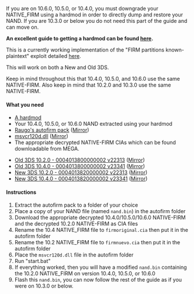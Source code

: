 If you are on 10.6.0, 10.5.0, or 10.4.0, you must downgrade your NATIVE_FIRM using a hardmod in order to directly dump and restore your NAND. If you are 10.3.0 or below you do not need this part of the guide and can move on.

**An excellent guide to getting a hardmod can be found [here](https://gbatemp.net/threads/414498/).**

This is a currently working implementation of the "FIRM partitions known-plaintext" exploit detailed [here](https://www.3dbrew.org/wiki/3DS_System_Flaws).

This will work on both a New and Old 3DS.

Keep in mind throughout this that 10.4.0, 10.5.0, and 10.6.0 use the same NATIVE-FIRM. Also keep in mind that 10.2.0 and 10.3.0 use the same NATIVE-FIRM.

#### What you need

* [A hardmod](https://gbatemp.net/threads/414498/)
* Your 10.4.0, 10.5.0, or 10.6.0 NAND extracted using your hardmod
* [Raugo's autofirm pack](https://mega.nz/#!8lFwxaTA!uxag4JB3wFgI6nPwrwWuwU8lKYsGxO7AjfpARr0Q8HQ) ([Mirror](https://mega.nz/#!MxMzRQKa!b3rugzgHvvMpmBkOKv_ZDW0CvZnRVnfjPpW2JSbFAx8))
* [msvcr120d.dll](https://mega.nz/#!hgswABBS!CD1lu_wh36Mp_XyUNo2ZU-6BklTUn_ugy9hLnJ2pJZk) ([Mirror](https://drive.google.com/file/d/0BzPfvjeuhqoDZGR5M21ScWtoUEk/view?usp=sharing))
* The appropriate decrypted NATIVE-FIRM CIAs which can be found downloadable from MEGA.
    
 +    [Old 3DS 10.2.0 - 0004013800000002 v22313](https://mega.nz/#!osNSEJyL!jqfQJlhwTqmHLxvGfRyXNNUffgM0ze3ZTLdSf7MtkMk) ([Mirror](https://drive.google.com/open?id=0BzPfvjeuhqoDZENDVmR5QzBEMlE))    
 +    [Old 3DS 10.4.0 - 0004013800000002 v23341](https://mega.nz/#!Us1CFaKK!pU-bG9Esg30LINlasTP43Sei6aDNnTIzh1ojwECKOrU) ([Mirror](https://drive.google.com/open?id=0BzPfvjeuhqoDbGNDMllpaElpaDA))    
 +    [New 3DS 10.2.0 - 0004013820000002 v22313](https://mega.nz/#!tg9gUJKI!3ETGUCmWB_AKYlK5mKJhfMaNJoO_0gqEMFQTi0_65eM) ([Mirror](https://drive.google.com/open?id=0BzPfvjeuhqoDZklNUlQ2aHc1aHc))    
 +    [New 3DS 10.4.0 - 0004013820000002 v23341](https://mega.nz/#!t90AiCga!anu5UenuD-uEm6z14n680rQThEgViAsytWh5ZuTa_hc) ([Mirror](https://drive.google.com/open?id=0BzPfvjeuhqoDbFRnV0EtUFlma1E))

#### Instructions

1. Extract the autofirm pack to a folder of your choice
2. Place a copy of your NAND file (named `nand.bin`) in the autofirm folder
3. Download the appropriate decrypted 10.4.0/10.5.0/10.6.0 NATIVE-FIRM and the decrypted 10.2.0 NATIVE-FIRM as CIA files
4. Rename the 10.4 NATIVE_FIRM file to `firmoriginal.cia` then put it in the autofirm folder
5. Rename the 10.2 NATIVE_FIRM file to `firmnuevo.cia` then put it in the autofirm folder
6. Place the `msvcr120d.dll` file in the autofirm folder
7. Run "start.bat"
8. If everything worked, then you will have a modified `nand.bin` containing the 10.2.0 NATIVE_FIRM on version 10.4.0, 10.5.0, or 10.6.0
9. Flash this `nand.bin`, you can now follow the rest of the guide as if you were on 10.3.0 or below.